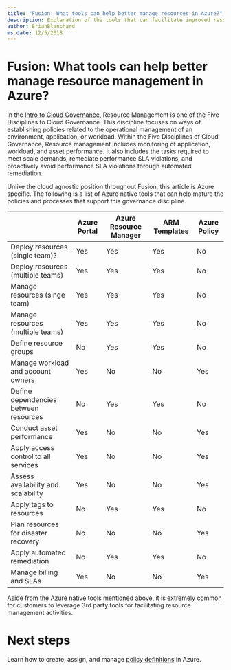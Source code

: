 ```yaml
---
title: "Fusion: What tools can help better manage resources in Azure?"
description: Explanation of the tools that can facilitate improved resource management in Azure
author: BrianBlanchard
ms.date: 12/5/2018
---
```


# Fusion: What tools can help better manage resource management in Azure?


In the [Intro to Cloud Governance](../overview.md), Resource Management is one of the Five Disciplines to Cloud Governance. This discipline focuses on ways of establishing policies related to the operational management of an environment, application, or workload. Within the Five Disciplines of Cloud Governance, Resource management includes monitoring of application, workload, and asset performance. It also includes the tasks required to meet scale demands, remediate performance SLA violations, and proactively avoid performance SLA violations through automated remediation.


Unlike the cloud agnostic position throughout Fusion, this article is Azure specific. The following is a list of Azure native tools that can help mature the policies and processes that support this governance discipline.


|  |Azure Portal  |Azure Resource Manager  |ARM Templates  | Azure Policy |
|---------|---------|---------|---------|---------|
|Deploy resources (single team)?     |Yes | Yes | Yes | No |
|Deploy resources (multiple teams)     |Yes | Yes | Yes | No |
|Manage resources (singe team)   |Yes | Yes | Yes | No |
|Manage resources (multiple teams) |Yes | Yes | Yes | No |
|Define resource groups    | No | Yes  | Yes  | No  |
|Manage workload and account owners    | Yes | No | No  | Yes |
|Define dependencies between resources    | No | Yes | Yes  | No  |
|Conduct asset performance     | Yes | No | No  | Yes |
|Apply access control to all services     | Yes | No | No  | Yes |
|Assess availability and scalability    | Yes | No | No  | Yes |
|Apply tags to resources    | No | Yes  | Yes  | No  |
|Plan resources for disaster recovery    | No | No  | No  | Yes |
|Apply automated remediation    | No | Yes | Yes  | No  |
|Manage billing and SLAs    | Yes | No | No  | Yes |

Aside from the Azure native tools mentioned above, it is extremely common for customers to leverage 3rd party tools for facilitating resource management activities.

# Next steps
Learn how to create, assign, and manage [policy definitions](https://docs.microsoft.com/en-us/azure/governance/policy/) in Azure. 

